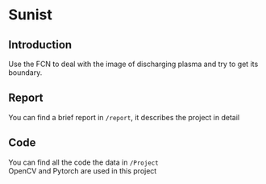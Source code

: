 # Sunist
## Introduction
Use the FCN to deal with the image of discharging plasma and try to get its boundary.
## Report
You can find a brief report in `/report`, it describes the project in detail
## Code
You can find all the code the data in `/Project`</br>
OpenCV and Pytorch are used in this project